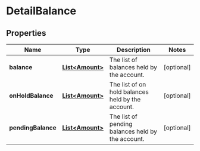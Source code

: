 

# DetailBalance


## Properties

| Name | Type | Description | Notes |
|------------ | ------------- | ------------- | -------------|
|**balance** | [**List&lt;Amount&gt;**](Amount.md) | The list of balances held by the account. |  [optional] |
|**onHoldBalance** | [**List&lt;Amount&gt;**](Amount.md) | The list of on hold balances held by the account. |  [optional] |
|**pendingBalance** | [**List&lt;Amount&gt;**](Amount.md) | The list of pending balances held by the account. |  [optional] |



